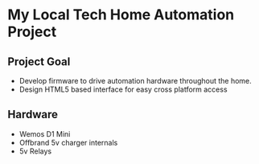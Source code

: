 # My Local Tech Home Automation Project

## Project Goal
* Develop firmware to drive automation hardware throughout the home.
* Design HTML5 based interface for easy cross platform access
## Hardware
* Wemos D1 Mini
* Offbrand 5v charger internals
* 5v Relays

